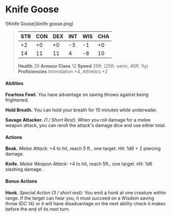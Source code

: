 # Knife Goose

![Knife Goose](knife goose.png)

> | STR  | CON  | DEX  | INT  | WIS  | CHA  |
> | ---- | ---- | ---- | ---- | ---- | ---- |
> | +2   | +0   | +0   | -3   | -1   | +0   |
> | 14   | 11   | 11   | 4    | -8   | 10   |
>
> **Health** 28
> **Armour Class** 12
> **Speed** 25ft. (25ft. swim, 40ft. fly)
> **Proficiencies** Intimidation +4, Athletics +2

#### Abilities

**Fearless Fowl.** You have advantage on saving throws against being frightened. 

**Hold Breath.** You can hold your breath for 10 minutes while underwater.

**Savage Attacker.** *(1 / Short Rest).* When you roll damage for a melee weapon attack, you can reroll the attack's damage dice and use either total. 

#### Actions

**Beak.** *Melee Attack:* +4 to hit, reach 5 ft., one target. *Hit:* 1d6 + 2 piercing damage.

**Knife.** *Melee Weapon Attack*: +4 to hit, reach 5ft., one target. *Hit:* 1d6 slashing damage.

#### Bonus Actions

**Honk.**  *Special Action (3 / short rest):* You emit a honk at one creature within range. If the target can hear you, it must succeed on a Wisdom saving throw (DC 14) or it will have disadvantage on the next ability check it makes before the end of its next turn.
